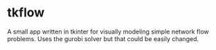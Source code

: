 # tkflow

A small app written in tkinter for visually modeling simple network flow problems. Uses the gurobi solver but that could be easily changed. 
